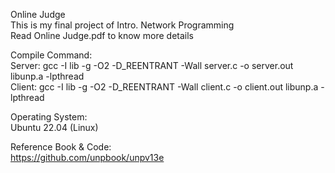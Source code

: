 Online Judge  
This is my final project of Intro. Network Programming  
Read Online Judge.pdf to know more details  

Compile Command:  
Server:  gcc -I lib -g -O2 -D_REENTRANT -Wall server.c -o server.out libunp.a -lpthread  
Client:  gcc -I lib -g -O2 -D_REENTRANT -Wall client.c -o client.out libunp.a -lpthread  

Operating System:  
Ubuntu 22.04  (Linux)  

Reference Book & Code:  
https://github.com/unpbook/unpv13e  
